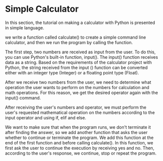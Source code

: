 # Simple Calculator


In this section, the tutorial on making a calculator with Python is presented in simple language.

we write a function called calculate() to create a simple command line calculator, and then we run the program by calling the function.

The first step, two numbers are received as input from the user. To do this, you can use Python's built-in function, input(). The input() function receives data as a string.
Based on the requirements of the calculator project with Python, the string received from the input () function can be converted either with an integer type (Integer) or a floating point type (Float).

After we receive two numbers from the user, we need to determine what operation the user wants to perform on the numbers for calculation and math operations. For this reason, we get the desired operator again with the input() command.

After receiving the user's numbers and operator, we must perform the user's requested mathematical operation on the numbers according to the input operator and using if, elif and else.

We want to make sure that when the program runs, we don't terminate it after finding the answer, so we add another function that asks the user whether to continue or terminate the program. We add this function at the end of the first function and before calling calculate(). In this function, we first ask the user to continue the execution by receiving yes and no. Then, according to the user's response, we continue, stop or repeat the program.
